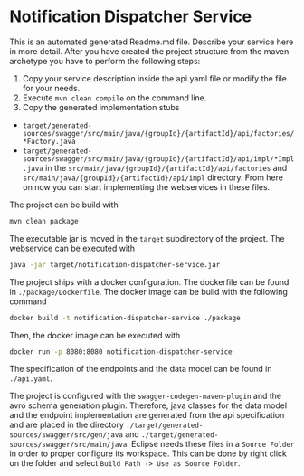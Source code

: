 # Notification Dispatcher Service

This is an automated generated Readme.md file. Describe your service here in more detail.
After you have created the project structure from the maven archetype you have to perform the following steps:

1. Copy your service description inside the api.yaml file or modify the file for your needs.
1. Execute `mvn clean compile` on the command line.
1. Copy the generated implementation stubs 
 - `target/generated-sources/swagger/src/main/java/{groupId}/{artifactId}/api/factories/*Factory.java`
 - `target/generated-sources/swagger/src/main/java/{groupId}/{artifactId}/api/impl/*Impl.java`
 in the `src/main/java/{groupId}/{artifactId}/api/factories` and `src/main/java/{groupId}/{artifactId}/api/impl` directory. From here on now you can start implementing the webservices in these files.

The project can be build with

```sh
mvn clean package
```

The executable jar is moved in the `target` subdirectory of the project.
The webservice can be executed with

```sh
java -jar target/notification-dispatcher-service.jar
```

The project ships with a docker configuration.
The dockerfile can be found in `./package/Dockerfile`.
The docker image can be build with the following command

```sh
docker build -t notification-dispatcher-service ./package
```

Then, the docker image can be executed with

```sh
docker run -p 8080:8080 notification-dispatcher-service
```

The specification of the endpoints and the data model can be found in `./api.yaml`.


The project is configured with the `swagger-codegen-maven-plugin` and the avro schema generation plugin.
Therefore, java classes for the data model and the endpoint implementation are generated from the api specification and are placed in the directory `./target/generated-sources/swagger/src/gen/java` and `./target/generated-sources/swagger/src/main/java`.
Eclipse needs these files in a `Source Folder` in order to proper configure its workspace.
This can be done by right click on the folder and select `Build Path -> Use as Source Folder`.
